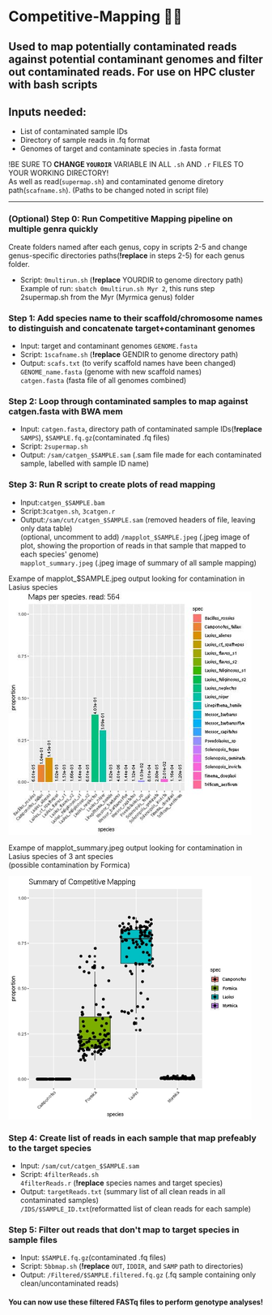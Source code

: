 # Competitive-Mapping :dna::ant:
Used to map potentially contaminated reads against potential contaminant genomes and filter out contaminated reads. For use on HPC cluster with bash scripts
---
## Inputs needed:
- List of contaminated sample IDs
- Directory of sample reads in .fq format
- Genomes of target and contaminate species in .fasta format  
  
!BE SURE TO **CHANGE `YOURDIR`** VARIABLE IN ALL `.sh` AND `.r` FILES TO YOUR WORKING DIRECTORY!   
As well as read(`supermap.sh`) and contaminated genome diretory path(`scafname.sh`). (Paths to be changed noted in script file)
  
---
### (Optional) Step 0: Run Competitive Mapping pipeline on multiple genra quickly  
Create folders named after each genus, copy in scripts 2-5 and change genus-specific directories paths(**!replace** in steps 2-5) for each genus folder.   
- Script: `0multirun.sh`  (**!replace** YOURDIR to genome directory path)  
Example of run: `sbatch 0multirun.sh Myr 2`, this runs step 2supermap.sh from the Myr (Myrmica genus) folder

### Step 1: Add species name to their scaffold/chromosome names to distinguish and concatenate target+contaminant genomes  
- Input: target and contaminant genomes `GENOME.fasta`
- Script: `1scafname.sh`  (**!replace** GENDIR to genome directory path)
- Output: `scafs.txt` (to verify scaffold names have been changed)    
          `GENOME_name.fasta` (genome with new scaffold names)  
          `catgen.fasta` (fasta file of all genomes combined)  

### Step 2: Loop through contaminated samples to map against catgen.fasta with BWA mem   
- Input: `catgen.fasta`, directory path of contaminated sample IDs(**!replace** `SAMPS`), `$SAMPLE.fq.gz`(contaminated .fq files)
- Script: `2supermap.sh`
- Output: `/sam/catgen_$SAMPLE.sam` (.sam file made for each contaminated sample, labelled with sample ID name)  
         
           
### Step 3: Run R script to create plots of read mapping   
- Input:`catgen_$SAMPLE.bam`
- Script:`3catgen.sh`, `3catgen.r`  
- Output:`/sam/cut/catgen_$SAMPLE.sam` (removed headers of file, leaving only data table)    
       (optional, uncomment to add) `/mapplot_$SAMPLE.jpeg` (.jpeg image of plot, showing the proportion of reads in that sample that mapped to each species' genome)  
        `mapplot_summary.jpeg` (.jpeg image of summary of all sample mapping)

 Exampe of mapplot_$SAMPLE.jpeg output looking for contamination in Lasius species  
![mapplot for read 564](mapplot_564.jpeg)  

Exampe of mapplot_summary.jpeg output looking for contamination in Lasius species of 3 ant species     
 (possible contamination by Formica)  
 
![summary of mapplots](mapplot_summary.jpeg)    

### Step 4: Create list of reads in each sample that map prefeably to the target species   
- Input: `/sam/cut/catgen_$SAMPLE.sam`
- Script: `4filterReads.sh`   
          `4filterReads.r` (**!replace** species names and target species)  
- Output: `targetReads.txt` (summary list of all clean reads in all contaminated samples)     
          `/IDS/$SAMPLE_ID.txt`(reformatted list of clean reads for each sample)   

### Step 5: Filter out reads that don't map to target species in sample files   
- Input:  `$SAMPLE.fq.gz`(contaminated .fq files)  
- Script: `5bbmap.sh` (**!replace** `OUT`, `IDDIR`, and `SAMP` path to directories)    
- Output:  `/Filtered/$SAMPLE.filtered.fq.gz` (.fq sample containing only clean/uncontaminated reads)   
           
#### You can now use these filtered FASTq files to perform genotype analyses!      
